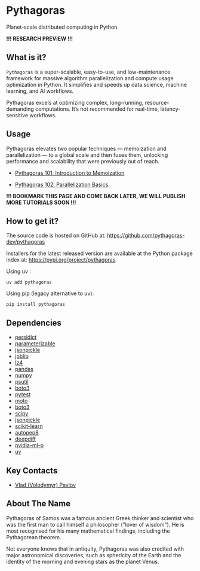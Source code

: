 # Pythagoras

Planet-scale distributed computing in Python.

**!!! RESEARCH PREVIEW !!!**

## What is it?

`Pythagoras` is a super-scalable, easy-to-use, and
low-maintenance framework for massive algorithm parallelization 
and compute usage optimization in Python. It simplifies and speeds up 
data science, machine learning, and AI workflows.

Pythagoras excels at optimizing complex, long-running,
resource-demanding computations. It’s not recommended for real-time,
latency-sensitive workflows.

## Usage

Pythagoras elevates two popular techniques — memoization and parallelization — 
to a global scale and then fuses them, unlocking performance and scalability 
that were previously out of reach.

* [Pythagoras 101: Introduction to Memoization](https://colab.research.google.com/drive/1bvNXFP1BQJqhoS270Dz1lNT4jPCuj540)

* [Pythagoras 102: Parallelization Basics](https://colab.research.google.com/drive/1DZxgwoiTnyy1qE7T5JunU4GN4j0w6CVk)


**!!! BOOKMARK THIS PAGE AND COME BACK LATER, WE WILL PUBLISH MORE TUTORIALS SOON !!!**

## How to get it?

The source code is hosted on GitHub at: https://github.com/pythagoras-dev/pythagoras

Installers for the latest released version are available 
at the Python package index at: https://pypi.org/project/pythagoras

Using uv :
```
uv add pythagoras
```

Using pip (legacy alternative to uv):
```
pip install pythagoras
```

## Dependencies

* [persidict](https://pypi.org/project/persidict)
* [parameterizable](https://pypi.org/project/parameterizable/)
* [jsonpickle](https://jsonpickle.github.io)
* [joblib](https://joblib.readthedocs.io)
* [lz4](https://python-lz4.readthedocs.io)
* [pandas](https://pandas.pydata.org)
* [numpy](https://numpy.org)
* [psutil](https://psutil.readthedocs.io)
* [boto3](https://boto3.readthedocs.io)
* [pytest](https://pytest.org)
* [moto](http://getmoto.org)
* [boto3](https://boto3.readthedocs.io)
* [scipy](https://www.scipy.org)
* [jsonpickle](https://jsonpickle.github.io)
* [scikit-learn](https://scikit-learn.org)
* [autopep8](https://pypi.org/project/autopep8)
* [deepdiff](https://zepworks.com/deepdiff/current/)
* [nvidia-ml-p](https://pypi.org/project/nvidia-ml-py/)
* [uv](https://docs.astral.sh/uv/)

## Key Contacts

* [Vlad (Volodymyr) Pavlov](https://www.linkedin.com/in/vlpavlov/)

## About The Name

Pythagoras of Samos was a famous ancient Greek thinker and scientist 
who was the first man to call himself a philosopher ("lover of wisdom"). 
He is most recognised for his many mathematical findings, 
including the Pythagorean theorem. 

Not everyone knows that in antiquity, Pythagoras was also credited with 
major astronomical discoveries, such as sphericity of the Earth 
and the identity of the morning and evening stars as the planet Venus.